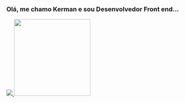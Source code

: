 ### Olá, me chamo Kerman e sou Desenvolvedor Front end...

<div style="display: flex">
  <a href="https://github.com/KermanJR" />
  <img  src="https://github-readme-stats.vercel.app/api?username=kermanjr&theme=algolia&show_icons=true"/>
   <img style="height: 200px" src="https://github-readme-stats.vercel.app/api/top-langs/?username=kermanjr&theme=algolia&layout=compact"/>
 
</div>
<div class="info">
        <a href="https://web.facebook.com/kerman.pereira/"><img src="https://img.shields.io/badge/Facebook-1877F2?style=for-the-badge&logo=facebook&logoColor=white" alt=""></a> 
        <a href="https://www.instagram.com/kermanpereira/"><img src="https://img.shields.io/badge/Instagram-E4405F?style=for-the-badge&logo=instagram&logoColor=white" alt=""></a>
        <a href="https://github.com/KermanJR"><img src="https://img.shields.io/badge/GitHub-100000?style=for-the-badge&logo=github&logoColor=white" alt=""></a>
        </div>

